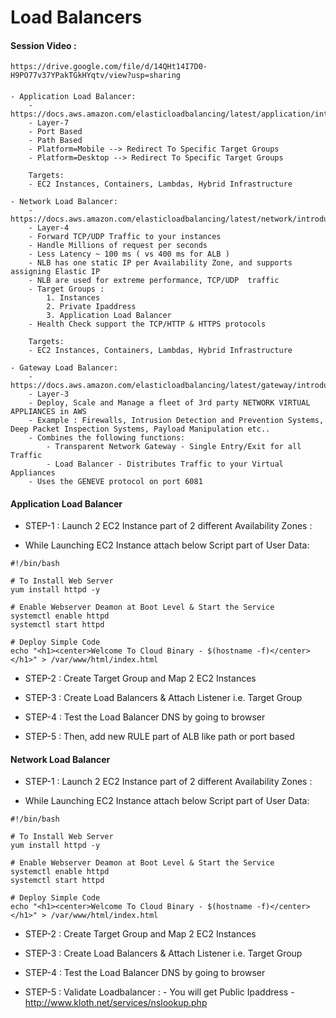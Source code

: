 # Load Balancers

#### Session Video :
    https://drive.google.com/file/d/14QHt14I7D0-H9PO77v37YPakTGkHYqtv/view?usp=sharing

#### 
    - Application Load Balancer:
        - https://docs.aws.amazon.com/elasticloadbalancing/latest/application/introduction.html
        - Layer-7 
        - Port Based
        - Path Based
        - Platform=Mobile --> Redirect To Specific Target Groups
        - Platform=Desktop --> Redirect To Specific Target Groups
        
        Targets:
        - EC2 Instances, Containers, Lambdas, Hybrid Infrastructure

    - Network Load Balancer:
        - https://docs.aws.amazon.com/elasticloadbalancing/latest/network/introduction.html
        - Layer-4
        - Forward TCP/UDP Traffic to your instances
        - Handle Millions of request per seconds
        - Less Latency ~ 100 ms ( vs 400 ms for ALB )
        - NLB has one static IP per Availability Zone, and supports assigning Elastic IP
        - NLB are used for extreme performance, TCP/UDP  traffic
        - Target Groups : 
            1. Instances
            2. Private Ipaddress
            3. Application Load Balancer
        - Health Check support the TCP/HTTP & HTTPS protocols

        Targets:
        - EC2 Instances, Containers, Lambdas, Hybrid Infrastructure 

    - Gateway Load Balancer:
        - https://docs.aws.amazon.com/elasticloadbalancing/latest/gateway/introduction.html
        - Layer-3
        - Deploy, Scale and Manage a fleet of 3rd party NETWORK VIRTUAL APPLIANCES in AWS 
        - Example : Firewalls, Intrusion Detection and Prevention Systems, Deep Packet Inspection Systems, Payload Manipulation etc..
        - Combines the following functions:
            - Transparent Network Gateway - Single Entry/Exit for all Traffic
            - Load Balancer - Distributes Traffic to your Virtual Appliances
        - Uses the GENEVE protocol on port 6081


#### Application Load Balancer

- STEP-1 : Launch 2 EC2 Instance part of 2 different Availability Zones : 

- While Launching EC2 Instance attach below Script part of User Data:

```
#!/bin/bash

# To Install Web Server 
yum install httpd -y 

# Enable Webserver Deamon at Boot Level & Start the Service 
systemctl enable httpd
systemctl start httpd

# Deploy Simple Code 
echo "<h1><center>Welcome To Cloud Binary - $(hostname -f)</center></h1>" > /var/www/html/index.html
```

- STEP-2 : Create Target Group and Map 2 EC2 Instances

- STEP-3 : Create Load Balancers & Attach Listener i.e. Target Group

- STEP-4 : Test the Load Balancer DNS by going to browser

- STEP-5 : Then, add new RULE part of ALB like path or port based 


#### Network Load Balancer

- STEP-1 : Launch 2 EC2 Instance part of 2 different Availability Zones : 

- While Launching EC2 Instance attach below Script part of User Data:

```
#!/bin/bash

# To Install Web Server 
yum install httpd -y 

# Enable Webserver Deamon at Boot Level & Start the Service 
systemctl enable httpd
systemctl start httpd

# Deploy Simple Code 
echo "<h1><center>Welcome To Cloud Binary - $(hostname -f)</center></h1>" > /var/www/html/index.html
```

- STEP-2 : Create Target Group and Map 2 EC2 Instances

- STEP-3 : Create Load Balancers & Attach Listener i.e. Target Group

- STEP-4 : Test the Load Balancer DNS by going to browser

- STEP-5 : Validate Loadbalancer :
            - You will get Public Ipaddress 
                - http://www.kloth.net/services/nslookup.php

